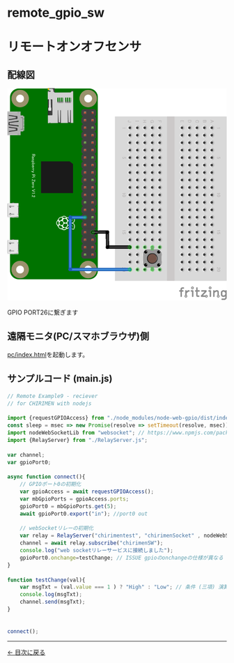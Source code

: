 # remote_gpio_sw
# リモートオンオフセンサ

## 配線図

![配線図](../gpio-onchange/PiZero_gpio1.png "schematic")

GPIO PORT26に繋ぎます

## 遠隔モニタ(PC/スマホブラウザ)側

[pc/index.html](https://codesandbox.io/s/github/chirimen-oh/chirimen.org/tree/master/pizero/src/esm-examples/remote_gpio_sw/pc?module=pc.js)を起動します。

## サンプルコード (main.js)

```javascript
// Remote Example9 - reciever
// for CHIRIMEN with nodejs

import {requestGPIOAccess} from "./node_modules/node-web-gpio/dist/index.js";
const sleep = msec => new Promise(resolve => setTimeout(resolve, msec));
import nodeWebSocketLib from "websocket"; // https://www.npmjs.com/package/websocket
import {RelayServer} from "./RelayServer.js";

var channel;
var gpioPort0;

async function connect(){
	// GPIOポート0の初期化
	var gpioAccess = await requestGPIOAccess();
	var mbGpioPorts = gpioAccess.ports;
	gpioPort0 = mbGpioPorts.get(5);
	await gpioPort0.export("in"); //port0 out
	
	// webSocketリレーの初期化
	var relay = RelayServer("chirimentest", "chirimenSocket" , nodeWebSocketLib, "https://chirimen.org");
	channel = await relay.subscribe("chirimenSW");
	console.log("web socketリレーサービスに接続しました");
	gpioPort0.onchange=testChange; // ISSUE gpioのonchangeの仕様が異なる
}

function testChange(val){
	var msgTxt = (val.value === 1 ) ? "High" : "Low"; // 条件 (三項) 演算子 
	console.log(msgTxt);
	channel.send(msgTxt);
}


connect();
```


---
[← 目次に戻る](../index.md)
